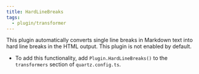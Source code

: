 ```yaml
---
title: HardLineBreaks
tags:
  - plugin/transformer
---
```


This plugin automatically converts single line breaks in Markdown text into hard line breaks in the HTML output. This plugin is not enabled by default.

- To add this functionality, add `Plugin.HardLineBreaks()` to the `transformers` section of `quartz.config.ts`.